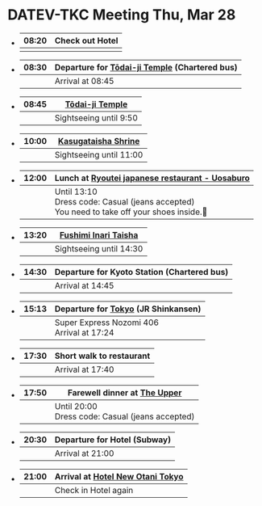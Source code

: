 # DATEV-TKC Meeting Thu, Mar 28

- |08:20|Check out Hotel|
  |--:|--|
  |||

- |08:30|Departure for [Tōdai-ji Temple](https://www.todaiji.or.jp/en/) (Chartered bus)|
  |--:|--|
  ||Arrival at 08:45|

- |08:45|[Tōdai-ji Temple](https://www.todaiji.or.jp/en/)|
  |--:|--|
  ||Sightseeing until 9:50|

- |10:00|[Kasugataisha Shrine](https://www.kasugataisha.or.jp/en/about_en/)|
  |--:|--|
  ||Sightseeing until 11:00|

- |12:00|Lunch at [Ryoutei japanese restaurant - Uosaburo](https://www.uosaburo.com/english.html)|
  |--:|--|
  ||Until 13:10<br>Dress code: Casual (jeans accepted)<br>You need to take off your shoes inside.&#x1f45e;|

- |13:20|[Fushimi Inari Taisha](https://inari.jp/en/)|
  |--:|--|
  ||Sightseeing until 14:30|

- |14:30|Departure for Kyoto Station (Chartered bus)|
  |--:|--|
  ||Arrival at 14:45|

- |15:13|Departure for [Tokyo](https://www.google.com/maps/dir/Kyoto+Station,+Higashishiokoji+Kamadonocho,+Shimogyo+Ward,+Kyoto/Tokyo+Station,+1+Chome+Marunouchi,+Chiyoda+City,+Tokyo+100-0005/@35.1928467,136.4480529,8z/data=!3m1!4b1!4m14!4m13!1m5!1m1!1s0x600108ae918b02ef:0xb61a446e74a21c08!2m2!1d135.7587667!2d34.985849!1m5!1m1!1s0x60188bfbd89f700b:0x277c49ba34ed38!2m2!1d139.7671248!2d35.6812362!3e3?authuser=0&hl=en&entry=ttu) (JR Shinkansen)|
  |--:|--|
  ||Super Express Nozomi 406<br>Arrival at 17:24|

- |17:30|Short walk to restaurant|
  |--:|--|
  ||Arrival at 17:40|

- |17:50|Farewell dinner at [The Upper](https://the-upper.jp/)|
  |--:|--|
  ||Until 20:00<br>Dress code: Casual (jeans accepted)|

- |20:30|Departure for Hotel (Subway)|
  |--:|--|
  ||Arrival at 21:00|

- |21:00|Arrival at [Hotel New Otani Tokyo](https://www.newotani.co.jp/en/tokyo/)|
  |--:|--|
  ||Check in Hotel again|
